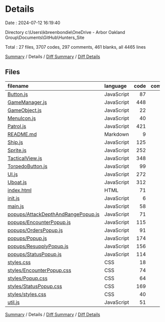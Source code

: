 # Details

Date : 2024-07-12 16:19:40

Directory c:\\Users\\kbreenbondie\\OneDrive - Arbor Oakland Group\\Documents\\GitHub\\Hunters_Site

Total : 27 files,  3707 codes, 297 comments, 461 blanks, all 4465 lines

[Summary](results.md) / Details / [Diff Summary](diff.md) / [Diff Details](diff-details.md)

## Files
| filename | language | code | comment | blank | total |
| :--- | :--- | ---: | ---: | ---: | ---: |
| [Button.js](/Button.js) | JavaScript | 87 | 7 | 20 | 114 |
| [GameManager.js](/GameManager.js) | JavaScript | 448 | 49 | 51 | 548 |
| [GameObject.js](/GameObject.js) | JavaScript | 22 | 0 | 4 | 26 |
| [MenuIcon.js](/MenuIcon.js) | JavaScript | 40 | 4 | 7 | 51 |
| [Patrol.js](/Patrol.js) | JavaScript | 421 | 32 | 38 | 491 |
| [README.md](/README.md) | Markdown | 9 | 0 | 3 | 12 |
| [Ship.js](/Ship.js) | JavaScript | 125 | 7 | 20 | 152 |
| [Sprite.js](/Sprite.js) | JavaScript | 252 | 51 | 43 | 346 |
| [TacticalView.js](/TacticalView.js) | JavaScript | 348 | 18 | 34 | 400 |
| [TorpedoButton.js](/TorpedoButton.js) | JavaScript | 99 | 17 | 8 | 124 |
| [UI.js](/UI.js) | JavaScript | 272 | 22 | 31 | 325 |
| [Uboat.js](/Uboat.js) | JavaScript | 312 | 29 | 26 | 367 |
| [index.html](/index.html) | HTML | 71 | 1 | 4 | 76 |
| [init.js](/init.js) | JavaScript | 6 | 0 | 2 | 8 |
| [main.js](/main.js) | JavaScript | 58 | 5 | 11 | 74 |
| [popups/AttackDepthAndRangePopup.js](/popups/AttackDepthAndRangePopup.js) | JavaScript | 71 | 7 | 13 | 91 |
| [popups/EncounterPopup.js](/popups/EncounterPopup.js) | JavaScript | 115 | 8 | 23 | 146 |
| [popups/OrdersPopup.js](/popups/OrdersPopup.js) | JavaScript | 91 | 8 | 16 | 115 |
| [popups/Popup.js](/popups/Popup.js) | JavaScript | 174 | 12 | 23 | 209 |
| [popups/ResupplyPopup.js](/popups/ResupplyPopup.js) | JavaScript | 156 | 8 | 14 | 178 |
| [popups/StatusPopup.js](/popups/StatusPopup.js) | JavaScript | 114 | 5 | 10 | 129 |
| [styles.css](/styles.css) | CSS | 18 | 0 | 5 | 23 |
| [styles/EncounterPopup.css](/styles/EncounterPopup.css) | CSS | 74 | 0 | 6 | 80 |
| [styles/Popup.css](/styles/Popup.css) | CSS | 64 | 0 | 9 | 73 |
| [styles/StatusPopup.css](/styles/StatusPopup.css) | CSS | 169 | 0 | 23 | 192 |
| [styles/styles.css](/styles/styles.css) | CSS | 40 | 1 | 9 | 50 |
| [util.js](/util.js) | JavaScript | 51 | 6 | 8 | 65 |

[Summary](results.md) / Details / [Diff Summary](diff.md) / [Diff Details](diff-details.md)